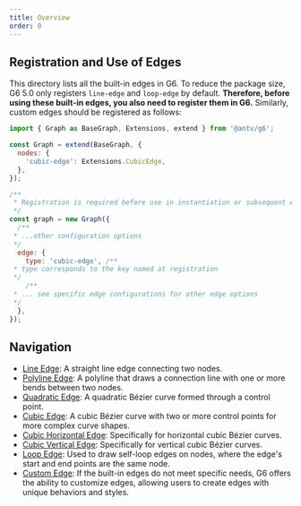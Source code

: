 ```yaml
---
title: Overview
order: 0
---
```


## Registration and Use of Edges

This directory lists all the built-in edges in G6. To reduce the package size, G6 5.0 only registers `line-edge` and `loop-edge` by default. **Therefore, before using these built-in edges, you also need to register them in G6.** Similarly, custom edges should be registered as follows:

```javascript
import { Graph as BaseGraph, Extensions, extend } from '@antv/g6';

const Graph = extend(BaseGraph, {
  nodes: {
    'cubic-edge': Extensions.CubicEdge,
  },
});

/**
 * Registration is required before use in instantiation or subsequent API calls
 */
const graph = new Graph({
  /**
 * ...other configuration options
 */
  edge: {
    type: 'cubic-edge', /**
 * type corresponds to the key named at registration
 */
    /**
 * ... see specific edge configurations for other edge options
 */
  },
});
```

## Navigation

- [Line Edge](./LineEdge.en.md): A straight line edge connecting two nodes.
- [Polyline Edge](./PolylineEdge.en.md): A polyline that draws a connection line with one or more bends between two nodes.
- [Quadratic Edge](./QuadraticEdge.en.md): A quadratic Bézier curve formed through a control point.
- [Cubic Edge](./CubicEdge.en.md): A cubic Bézier curve with two or more control points for more complex curve shapes.
- [Cubic Horizontal Edge](./CubicHorizontalEdge.en.md): Specifically for horizontal cubic Bézier curves.
- [Cubic Vertical Edge](./CubicVerticalEdge.en.md): Specifically for vertical cubic Bézier curves.
- [Loop Edge](./LoopEdge.en.md): Used to draw self-loop edges on nodes, where the edge's start and end points are the same node.
- [Custom Edge](./CustomEdge.en.md): If the built-in edges do not meet specific needs, G6 offers the ability to customize edges, allowing users to create edges with unique behaviors and styles.

